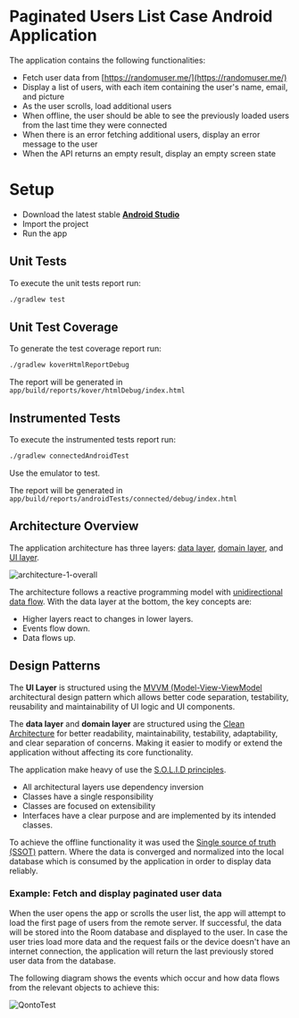 # Paginated Users List Case Android Application

The application contains the following functionalities:

- Fetch user data from [https://randomuser.me/](https://randomuser.me/)
- Display a list of users, with each item containing the user's name, email, and picture
- As the user scrolls, load additional users
- When offline, the user should be able to see the previously loaded users from the last time they were connected
- When there is an error fetching additional users, display an error message to the user
- When the API returns an empty result, display an empty screen state

# Setup

- Download the latest stable [**Android Studio**](https://developer.android.com/studio)
- Import the project
- Run the app

## Unit Tests

To execute the unit tests report run:
```bash
./gradlew test
```
## Unit Test Coverage

To generate the test coverage report run:
```bash
./gradlew koverHtmlReportDebug
```
The report will be generated in `app/build/reports/kover/htmlDebug/index.html`

## Instrumented Tests

To execute the instrumented tests report run:
```bash
./gradlew connectedAndroidTest
```
Use the emulator to test.

The report will be generated in `app/build/reports/androidTests/connected/debug/index.html`

## Architecture Overview
The application architecture has three layers: [data layer](https://developer.android.com/jetpack/guide/data-layer), [domain layer](https://developer.android.com/jetpack/guide/domain-layer), and [UI layer](https://developer.android.com/jetpack/guide/ui-layer).

![architecture-1-overall](https://github.com/cristianomad/paginated-user-list-case-app/assets/772846/624ce335-947f-4440-8973-d04af1a28a79)

The architecture follows a reactive programming model with [unidirectional data flow](https://developer.android.com/topic/architecture#unidirectional-data-flow). With the data layer at the bottom, the key concepts are:

- Higher layers react to changes in lower layers.
- Events flow down.
- Data flows up.

## Design Patterns

The **UI Layer** is structured using the [MVVM (Model-View-ViewModel](https://learn.microsoft.com/en-us/dotnet/architecture/maui/mvvm) architectural design pattern which allows better code separation, testability, reusability and maintainability of UI logic and UI components.

The **data layer** and **domain layer** are structured using the [Clean Architecture](https://blog.cleancoder.com/uncle-bob/2012/08/13/the-clean-architecture.html) for better readability, maintainability, testability, adaptability, and clear separation of concerns. Making it easier to modify or extend the application without affecting its core functionality.

The application make heavy of use the [S.O.L.I.D principles](https://en.wikipedia.org/wiki/SOLID).
- All architectural layers use dependency inversion
- Classes have a single responsibility
- Classes are focused on extensibility
- Interfaces have a clear purpose and are implemented by its intended classes.

To achieve the offline functionality it was used the [Single source of truth (SSOT)](https://en.wikipedia.org/wiki/Single_source_of_truth) pattern. Where the data is converged and normalized into the local database which is consumed by the application in order to display data reliably.

### Example: Fetch and display paginated user data
When the user opens the app or scrolls the user list, the app will attempt to load the first page of users from the remote server. If successful, the data will be stored into the Room database and displayed to the user. In case the user tries load more data and the request fails or the device doesn't have an internet connection, the application will return the last previously stored user data from the database.

The following diagram shows the events which occur and how data flows from the relevant objects to achieve this:

![QontoTest](https://github.com/cristianomad/paginated-user-list-case-app/assets/772846/62c8be0b-d703-4334-b116-583933066c51)
